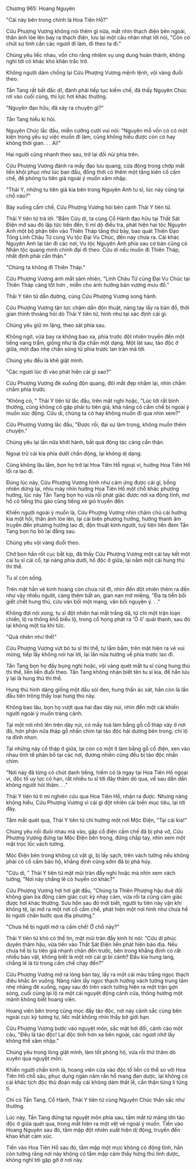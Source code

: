 




Chương 965: Hoang Nguyên


"Cái này bên trong chính là Hoa Tiên Hồ?"

Cửu Phượng Vương không nói thêm gì nữa, mắt nhìn thạch điện bên ngoài, thân ảnh lóe lên bay ra thạch điện, lưu lại một câu nhàn nhạt lời nói, "Còn có chút sự tình cần các ngươi đi làm, đi theo ta đi."

Chúng yêu liếc nhau, vốn cho rằng nhiệm vụ ung dung hoàn thành, không nghĩ tới có khác khó khăn trắc trở.

Không người dám chống lại Cửu Phượng Vương mệnh lệnh, vội vàng đuổi theo.

Tần Tang rất bất đắc dĩ, đành phải tiếp tục kiềm chế, đã thấy Nguyên Chúc rơi vào cuối cùng, thị lực hơi khác thường.

"Nguyên đạo hữu, đã xảy ra chuyện gì?"

Tần Tang hiếu kì hỏi.

Nguyên Chúc lắc đầu, miễn cưỡng cười vui nói: "Nguyên mỗ vốn có có một kiện trọng yếu sự việc muốn đi làm, cũng không hiểu được còn có hay không thời gian. . . Ai!"

Hai người cũng nhanh theo sau, trở lại đồi núi phía trên.

Cửu Phượng Vương đánh ra mấy đạo lưu quang, cửa động trong chớp mắt liền khôi phục như lúc ban đầu, đồng thời có thêm một tầng kiên cố cấm chế, đề phòng tu tiên giả ngoài ý muốn xâm nhập.

"Thải Y, những tu tiên giả kia bên trong Nguyên Anh tu sĩ, lúc này cũng tại chỗ nào?"

Bày xuống cấm chế, Cửu Phượng Vương hỏi bên cạnh Thải Y tiên tử.

Thải Y tiên tử trả lời: "Bẩm Cửu di, ta cùng Cổ Hành đạo hữu tại Thất Sát Điện mở sau đó lập tức tiến đến, tỉ mỉ dò điều tra, phát hiện hai tộc Nguyên Anh một bộ phận tiến vào Thiên Tháp tầng thứ bảy, bao quát Thiên Đạo Tông Linh Châu Tử cùng Vu tộc Đại Vu Chúc, đến nay chưa ra. Cái khác Nguyên Anh lại tản đi các nơi, Vu tộc Nguyên Anh phía sau cơ bản cũng có Nhân tộc quang minh chính đại đi theo. Cửu di nếu muốn đi Thiên Tháp, nhất định phải cẩn thận."

"Chúng ta không đi Thiên Tháp."

Cửu Phượng Vương ánh mắt sâm nhiên, "Linh Châu Tử cùng Đại Vu Chúc tại Thiên Tháp càng tốt hơn , miễn cho ảnh hưởng bản vương mưu đồ."

Thải Y tiên tử dẫn đường, cùng Cửu Phượng Vương song hành.

Cửu Phượng Vương tận lực chậm dần độn thuật, nàng tay lấy ra bản đồ, thời gian thỉnh thoảng hỏi dò Thải Y tiên tử, hình như tại xác định cái gì.

Chúng yêu giữ im lặng, theo sát phía sau.

Không ngờ, vừa bay ra không bao xa, phía trước đột nhiên truyền đến một tiếng vang trầm, giống như là địa chấn một dạng. Một lát sau, tảo độc ở giữa, một đạo nhẹ chấn sóng từ phía trước lan tràn mà tới.

Chúng yêu đều là khẽ giật mình.

"Các ngươi lúc đi vào phát hiện cái gì sao?"

Cửu Phượng Vương đè xuống độn quang, đôi mắt đẹp nhắm lại, nhìn chằm chằm phía trước.

"Không có, " Thải Y tiên tử lắc đầu, trên mặt nghi hoặc, "Lúc tới rất bình thường, cũng không có gặp phải tu tiên giả, khả năng có cấm chế bị ngoài ý muốn xúc động. Cửu di, chúng ta có hay không muốn đi qua nhìn xem?"

Cửu Phượng Vương lắc đầu, "Được rồi, đại sự làm trọng, không muốn thêm chuyện."

Chúng yêu lại lần nữa khởi hành, bất quá động tác càng cẩn thận.

Ngoại trừ cái kia phía dưới chấn động, lại không dị dạng.

Cũng không lâu lắm, bọn họ trở lại Hoa Tiên Hồ ngoại vi, hướng Hoa Tiên Hồ lối ra lao đi.

Đúng lúc này, Cửu Phượng Vương hình như cảm ứng được cái gì, bỗng nhiên dừng lại, nhíu mày nhìn hướng Hoa Tiên Hồ một chỗ khác phương hướng, lúc này Tần Tang bọn họ vừa rồi phát giác được nơi xa động tĩnh, mơ hồ có tiếng thú gào cùng tiếng xé gió truyền đến.

Khiến người ngoài ý muốn là, Cửu Phượng Vương nhìn chăm chú cái hướng kia một hồi, thân ảnh lóe lên, lại cải biến phương hướng, hướng thanh âm truyền đến phương hướng lao đi, độn thuật kinh người, tuỳ tiện liền đem Tần Tang bọn họ bỏ lại đằng sau.

Chúng yêu vội vàng đuổi theo.

Chờ bọn hắn rốt cục bắt kịp, đã thấy Cửu Phượng Vương một cái tay kết một cái tu sĩ cái cổ, tại nàng phía dưới, hồ độc ở giữa, lại nằm một cái hung thú thi thể.

Tu sĩ còn sống.

Trên mặt hắn vẻ kinh hoàng còn chưa rút đi, nhìn đến đột nhiên thêm ra đến như vậy nhiều người, càng thêm bất an, gian nan mở miệng, "Đa tạ tiền bối giết chết hung thú, cứu vãn bối một mạng, vãn bối nguyện ý. . ."

Không đợi nói xong, tu sĩ đột nhiên hai mắt trắng dã, tứ chi một trận loạn chiến, lộ ra thống khổ biểu lộ, trong cổ họng phát ra 'Ô ô' quái thanh, sau đó lại không một tia khí tức.

"Quả nhiên như thế!"

Cửu Phượng Vương vứt bỏ tu sĩ thi thể, tự lẩm bẩm, trên mặt hiện ra vẻ vui mừng, tiếp lấy không nói hai lời, lại lần nửa hướng về phía trước lao đi.

Tần Tang bọn họ đầy bụng nghi hoặc, vội vàng quét mắt tu sĩ cùng hung thú thi thể, liền liền đuổi theo. Tần Tang không nhận biết tên tu sĩ kia, để hắn lưu ý lại là hung thú thi thể.

Hung thú hình dáng giống một đầu sói đen, hung thần ác sát, hắn còn là lần đầu tiên trông thấy loại hung thú này.

Không bao lâu, bọn họ vượt qua hai đạo dãy núi, nhìn đến một cái khiến người ngoài ý muốn tràng cảnh.

Tại một nơi nhô lên trên dãy núi, có mấy toà làm bằng gỗ cổ tháp xây ở nơi đó, hơn phân nửa tháp gỗ nhấn chìm tại tảo độc hải dương bên trong, chỉ lộ ra đỉnh nhọn.

Tại những này cổ tháp ở giữa, lại còn có một ít làm bằng gỗ cổ điện, xen vào nhau tinh tế phân bố tại các nơi, đương nhiên cũng đều bị tảo độc nhấn chìm.

"Nơi này đã từng có chút danh tiếng, hiếm có là ngay tại Hoa Tiên Hồ ngoại vi, độc tố uy lực có hạn, rất nhiều tu sĩ tới đây thăm dò qua, về sau dần dần không người hỏi thăm. . ."

Thải Y tiên tử tỉ mỉ nghiên cứu qua Hoa Tiên Hồ, nhận ra được. Nhưng nàng không hiểu, Cửu Phượng Vương vì cái gì đột nhiên cải biến mục tiêu, lại tới đây.

Tầm mắt quét qua, Thải Y tiên tử chỉ hướng một nơi Mộc Điện, "Tại cái kia!"

Chúng yêu nối đuôi nhau mà vào, gặp cổ điện cấm chế đã bị phá vỡ, Cửu Phượng Vương đứng tại Mộc Điện bên trong, đứng chắp tay, nhìn xem một mặt trọc lốc vách tường.

Mộc Điện bên trong không có vật gì, bị lấy sạch, trên vách tường nếu không phải có cổ cấm bảo hộ, khẳng định cũng sớm đã bị phá hủy.

"Cửu di, " Thải Y tiên tử mặt mũi tràn đầy nghi hoặc mà nhìn xem vách tường, "Nơi này chẳng lẽ có huyền cơ khác?"

Cửu Phượng Vương hơi hơi gật đầu, "Chúng ta Thiên Phượng hậu duệ đối không gian ba động cảm giác cực kỳ nhạy cảm, vừa rồi ta cũng cảm giác được hơi khác thường. Sưu hồn sau đó mới biết, người tu tiên này vận khí không tệ, lại mở ra một nơi cổ cấm chế, phát hiện một nơi hình như chưa hề bị người chân bước qua địa phương."

"Chưa hề bị người mở ra cấm chế! Ở chỗ này?"

Thải Y tiên tử khó có thể tin, mặt mũi tràn đầy kinh hỉ nói: "Cửu di phúc duyên thâm hậu, vừa tiến vào Thất Sát Điện liền phát hiện bảo địa. Nếu chưa hề bị tu tiên giả nhanh chân đến trước, bên trong khẳng định có rất nhiều bảo vật, không biết là một nơi cái gì bí cảnh? Đầu kia hung lang, chẳng lẽ là từ trong cấm chế chạy đến?"

Cửu Phượng Vương mở ra lòng bàn tay, lấy ra một cái màu trắng ngọc thạch điêu khắc ấn vuông. Nàng nắm lấy ngọc thạch hướng vách tường trung tâm nhẹ nhàng đè xuống, ngay sau đó trên vách tường hiện ra một trận gợn sóng, cuối cùng lại lộ ra một cái nguyệt động cánh cửa, thông hướng một mảnh không biết hoang viên.

Hoang viên bên trong cũng mọc đầy tảo độc, nơi này cảnh sắc cùng bên ngoài cực kỳ tương tự, liếc mắt không nhìn thấy bờ giới hạn.

Cửu Phượng Vương bước vào nguyệt môn, sắc mặt hơi đổi, cảnh cáo một câu, "Đều là tảo độc! Lại độc tính hơn xa bên ngoài, các ngươi nhớ lấy không thể xâm nhập."

Chúng yêu trong lòng giật mình, làm tốt phòng hộ, vừa rồi thử thăm dò xuyên qua nguyệt môn.

Khiến người chấn kinh là, hoang viên cửa vào độc tố liền có thể so với Hoa Tiên Hồ chỗ sâu, phục dụng ngàn năm rắn hổ mang đan dược, lại không có cái khác tịch độc thủ đoạn mấy cái không dám thất lễ, cẩn thận từng li từng tí.

Chỉ có Tần Tang, Cổ Hành, Thải Y tiên tử cùng Nguyên Chúc thần sắc như thường.

Lúc này, Tần Tang đứng tại nguyệt môn phía sau, tầm mắt từ mảng lớn tảo độc ở giữa quét qua, trong mắt hiện ra một vệt vẻ ngoài ý muốn. Tiến vào Hoang Nguyên sau đó, tằm mập đột nhiên xuất hiện dị động, truyền đến khao khát cảm xúc.

Tiến vào Hoa Tiên Hồ sau đó, tằm mập một mực không có động tĩnh, hắn còn tưởng rằng nơi này không có tằm mập cảm thấy hứng thú linh dược, không nghĩ tới gặp gỡ ở nơi này.




